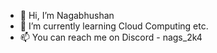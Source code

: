 - 👋 Hi, I’m Nagabhushan
- 🌱 I’m currently learning Cloud Computing etc.
- 📫 You can reach me on Discord - nags_2k4

<!---
Nags-N/Nags-N is a ✨ special ✨ repository because its `README.md` (this file) appears on your GitHub profile.
You can click the Preview link to take a look at your changes.
--->
